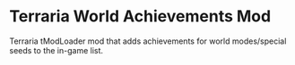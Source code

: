 # Terraria World Achievements Mod

Terraria tModLoader mod that adds achievements for world modes/special seeds to the in-game list.
